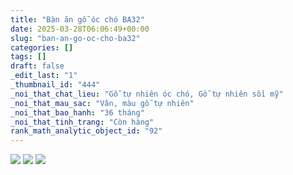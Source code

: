 ```yaml
---
title: "Bàn ăn gỗ óc chó BA32"
date: 2025-03-28T06:06:49+00:00
slug: "ban-an-go-oc-cho-ba32"
categories: []
tags: []
draft: false
_edit_last: "1"
_thumbnail_id: "444"
_noi_that_chat_lieu: "Gỗ tự nhiên óc chó, Gỗ tự nhiên sồi mỹ"
_noi_that_mau_sac: "Vân, màu gỗ tự nhiên"
_noi_that_bao_hanh: "36 tháng"
_noi_that_tinh_trang: "Còn hàng"
rank_math_analytic_object_id: "92"
---
```

![](https://romax.vn/wp-content/uploads/2025/03/ban-an-go-oc-cho-ba32-1-1280x1024.webp) ![](https://romax.vn/wp-content/uploads/2025/03/ban-an-go-oc-cho-ba32-2-1280x1024.webp) ![](https://romax.vn/wp-content/uploads/2025/03/ban-an-go-oc-cho-ba32-3-1280x1024.webp)
